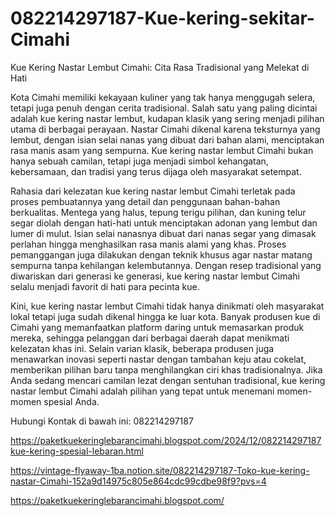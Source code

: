 # 082214297187-Kue-kering-sekitar-Cimahi
Kue Kering Nastar Lembut Cimahi: Cita Rasa Tradisional yang Melekat di Hati

Kota Cimahi memiliki kekayaan kuliner yang tak hanya menggugah selera, tetapi juga penuh dengan cerita tradisional. Salah satu yang paling dicintai adalah kue kering nastar lembut, kudapan klasik yang sering menjadi pilihan utama di berbagai perayaan. Nastar Cimahi dikenal karena teksturnya yang lembut, dengan isian selai nanas yang dibuat dari bahan alami, menciptakan rasa manis asam yang sempurna. Kue kering nastar lembut Cimahi bukan hanya sebuah camilan, tetapi juga menjadi simbol kehangatan, kebersamaan, dan tradisi yang terus dijaga oleh masyarakat setempat.  

Rahasia dari kelezatan kue kering nastar lembut Cimahi terletak pada proses pembuatannya yang detail dan penggunaan bahan-bahan berkualitas. Mentega yang halus, tepung terigu pilihan, dan kuning telur segar diolah dengan hati-hati untuk menciptakan adonan yang lembut dan lumer di mulut. Isian selai nanasnya dibuat dari nanas segar yang dimasak perlahan hingga menghasilkan rasa manis alami yang khas. Proses pemanggangan juga dilakukan dengan teknik khusus agar nastar matang sempurna tanpa kehilangan kelembutannya. Dengan resep tradisional yang diwariskan dari generasi ke generasi, kue kering nastar lembut Cimahi selalu menjadi favorit di hati para pecinta kue.  

Kini, kue kering nastar lembut Cimahi tidak hanya dinikmati oleh masyarakat lokal tetapi juga sudah dikenal hingga ke luar kota. Banyak produsen kue di Cimahi yang memanfaatkan platform daring untuk memasarkan produk mereka, sehingga pelanggan dari berbagai daerah dapat menikmati kelezatan khas ini. Selain varian klasik, beberapa produsen juga menawarkan inovasi seperti nastar dengan tambahan keju atau cokelat, memberikan pilihan baru tanpa menghilangkan ciri khas tradisionalnya. Jika Anda sedang mencari camilan lezat dengan sentuhan tradisional, kue kering nastar lembut Cimahi adalah pilihan yang tepat untuk menemani momen-momen spesial Anda.  

Hubungi Kontak di bawah ini:
082214297187

https://paketkuekeringlebarancimahi.blogspot.com/2024/12/082214297187kue-kering-spesial-lebaran.html

https://vintage-flyaway-1ba.notion.site/082214297187-Toko-kue-kering-nastar-Cimahi-152a9d14975c805e864cdc99cdbe98f9?pvs=4

https://paketkuekeringlebarancimahi.blogspot.com/
